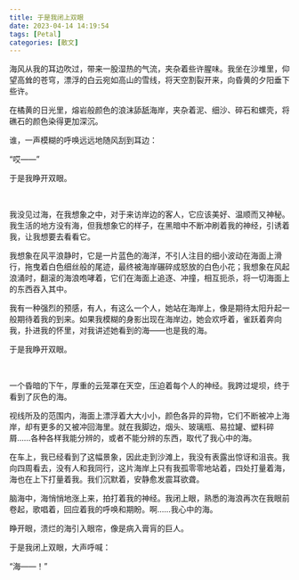 ```yaml
---
title: 于是我闭上双眼
date: 2023-04-14 14:19:54
tags: [Petal]
categories: [散文]
---
```


海风从我的耳边吹过，带来一股湿热的气流，夹杂着些许腥味。我坐在沙堆里，仰望高耸的苍穹，漂浮的白云宛如高山的雪线，将天空割裂开来，向昏黄的夕阳垂下些许。

在橘黄的日光里，熔岩般颜色的浪沫舔舐海岸，夹杂着泥、细沙、碎石和螺壳，将礁石的颜色染得更加深沉。

谁，一声模糊的呼唤远远地随风刮到耳边：

“哎——”

于是我睁开双眼。

&nbsp;

我没见过海，在我想象之中，对于来访岸边的客人，它应该美好、温顺而又神秘。我生活的地方没有海，但我想象它的样子，在黑暗中不断冲刷着我的神经，引诱着我，让我想要去看看它。

我想象在风平浪静时，它是一片蓝色的海洋，不引人注目的细小波动在海面上滑行，拖曳着白色细丝般的尾迹，最终被海岸碾碎成怒放的白色小花；我想象在风起浪涌时，翻滚的海浪咆哮着，它们在海面上追逐、冲撞，相互扼杀，将一切海面上的东西吞入其中。

我有一种强烈的预感，有人，有这么一个人，她站在海岸上，像是期待太阳升起一般期待着我的到来。如果我模糊的身影出现在海岸边，她会欢呼着，雀跃着奔向我，扑进我的怀里，对我讲述她看到的海——也是我的海。

于是我睁开双眼。

&nbsp;

 一个昏暗的下午，厚重的云笼罩在天空，压迫着每个人的神经。我跨过堤坝，终于看到了灰色的海。

 视线所及的范围内，海面上漂浮着大大小小，颜色各异的异物，它们不断被冲上海岸，却有更多的又被冲回海里。就在我脚边，烟头、玻璃瓶、易拉罐、塑料碎屑……各种各样我能分辨的，或者不能分辨的东西，取代了我心中的海。

 在车上，我已经看到了这幅景象，因此走到沙滩上，我没有表露出惊讶和沮丧。我向四周看去，没有人和我同行，这片海岸上只有我孤零零地站着，四处打量着海，海也在上下打量着我。我们沉默着，安静愈发震耳欲聋。

脑海中，海悄悄地涨上来，拍打着我的神经。我闭上眼，熟悉的海浪再次在我眼前卷起，歌唱着，回应着我的呼唤和期盼。啊……我心中的海。

睁开眼，溃烂的海引入眼帘，像是病入膏肓的巨人。

于是我闭上双眼，大声呼喊：

“海——！”